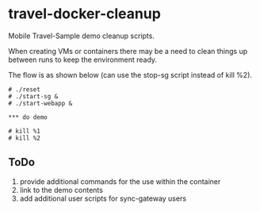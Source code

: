 # travel-docker-cleanup
Mobile Travel-Sample demo cleanup scripts.

When creating VMs or containers there may be a need to clean things up between runs to keep the environment ready.
 
The flow is as shown below (can use the stop-sg script instead of kill %2).
~~~~
# ./reset
# ./start-sg &
# ./start-webapp &
 
*** do demo
 
# kill %1
# kill %2
~~~~

## ToDo
1. provide additional commands for the use within the container
2. link to the demo contents
3. add additional user scripts for sync-gateway users
